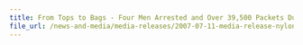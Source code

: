 ```yaml
---
title: From Tops to Bags - Four Men Arrested and Over 39,500 Packets Duty-unpaid Cigarettes seized in Singapore Customs Sting Operation 
file_url: /news-and-media/media-releases/2007-07-11-media-release-nylonbags.pdf
---
```

